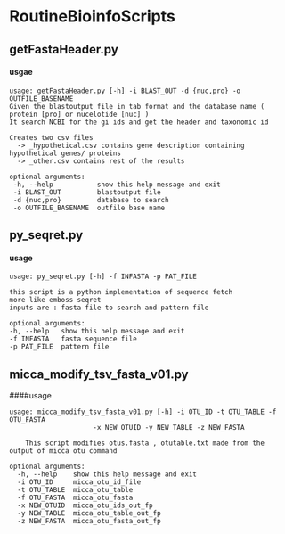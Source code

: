 RoutineBioinfoScripts
====================

## getFastaHeader.py
#### usgae

    usage: getFastaHeader.py [-h] -i BLAST_OUT -d {nuc,pro} -o OUTFILE_BASENAME
    Given the blastoutput file in tab format and the database name ( protein [pro] or nucelotide [nuc] )
    It search NCBI for the gi ids and get the header and taxonomic id

    Creates two csv files
      -> _hypothetical.csv contains gene description containing hypothetical genes/ proteins
      -> _other.csv contains rest of the results  
    
    optional arguments:
     -h, --help           show this help message and exit
     -i BLAST_OUT         blastoutput file
     -d {nuc,pro}         database to search
     -o OUTFILE_BASENAME  outfile base name
  
## py_seqret.py
#### usage

	usage: py_seqret.py [-h] -f INFASTA -p PAT_FILE

	this script is a python implementation of sequence fetch
	more like emboss seqret
	inputs are : fasta file to search and pattern file
	
    optional arguments:
    -h, --help   show this help message and exit
    -f INFASTA   fasta sequence file
    -p PAT_FILE  pattern file

## micca_modify_tsv_fasta_v01.py 
####usage

	usage: micca_modify_tsv_fasta_v01.py [-h] -i OTU_ID -t OTU_TABLE -f OTU_FASTA
					     -x NEW_OTUID -y NEW_TABLE -z NEW_FASTA

		This script modifies otus.fasta , otutable.txt made from the output of micca otu command

	optional arguments:
	  -h, --help    show this help message and exit
	  -i OTU_ID     micca_otu_id_file
	  -t OTU_TABLE  micca_otu_table
	  -f OTU_FASTA  micca_otu_fasta
	  -x NEW_OTUID  micca_otu_ids_out_fp
	  -y NEW_TABLE  micca_otu_table_out_fp
	  -z NEW_FASTA  micca_otu_fasta_out_fp


